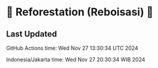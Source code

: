 
# 🌳 Reforestation (Reboisasi) 🌲

## Last Updated

GitHub Actions time: Wed Nov 27 13:30:34 UTC 2024

Indonesia/Jakarta time: Wed Nov 27 20:30:34 WIB 2024
